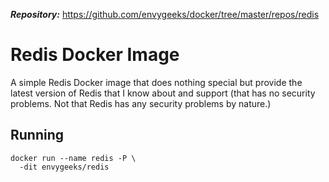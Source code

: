 ***Repository:*** https://github.com/envygeeks/docker/tree/master/repos/redis
# Redis Docker Image

A simple Redis Docker image that does nothing special but provide the latest version of Redis that I know about and support (that has no security problems. Not that Redis has any security problems by nature.)

## Running

```shell
docker run --name redis -P \
  -dit envygeeks/redis
```
